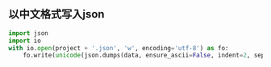 ## 以中文格式写入json

```python
import json
import io
with io.open(project + '.json', 'w', encoding='utf-8') as fo:
    fo.write(unicode(json.dumps(data, ensure_ascii=False, indent=2, separators=(',', ': '))))
```

## 